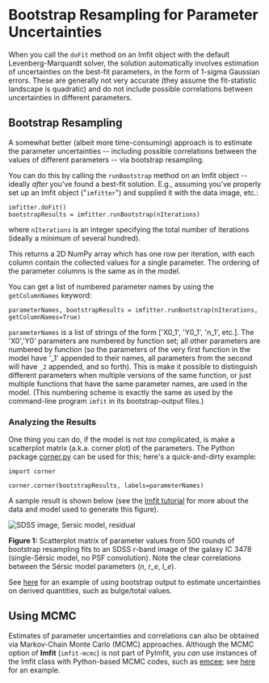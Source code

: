 # Bootstrap Resampling for Parameter Uncertainties

When you call the `doFit` method on an Imfit object with the default Levenberg-Marquardt
solver, the solution automatically involves estimation of uncertainties on the best-fit
parameters, in the form of 1-sigma Gaussian errors. These are generally not very accurate
(they assume the fit-statistic landscape is quadratic) and do not include possible
correlations between uncertainties in different parameters.


## Bootstrap Resampling

A somewhat better (albeit more time-consuming) approach is to estimate the parameter
uncertainties -- including possible correlations between the values of different
parameters -- via bootstrap resampling.

You can do this by calling the `runBootstrap` method on an Imfit object -- ideally *after*
you've found a best-fit solution. E.g., assuming you've properly set up an Imfit object
("`imfitter`") and supplied it with the data image, etc.:

    imfitter.doFit()
    bootstrapResults = imfitter.runBootstrap(nIterations)

where `nIterations` is an integer specifying the total number of iterations (ideally
a minimum of several hundred).

This returns a 2D NumPy array which has one row per iteration, with each column contain the
collected values for a single parameter. The ordering of the parameter columns is the
same as in the model.

You can get a list of numbered parameter names by using the `getColumnNames` keyword:

    parameterNames, bootstrapResults = imfitter.runBootstrap(nIterations, getColumnNames=True)

`parameterNames` is a list of strings of the form ['X0_1', 'Y0_1', 'n_1', etc.]. The 'X0','Y0'
parameters are numbered by function set; all other parameters are numbered by function (so the
parameters of the very first function in the model have '_1' appended to their names, all parameters
from the second will have `_2` appended, and
so forth). This is make it possible to distinguish different
parameters when multiple versions of the same function, or just multiple functions
that have the same parameter names, are used in the model. (This numbering scheme is
exactly the same as used by the command-line program `imfit` in its bootstrap-output
files.)


### Analyzing the Results

One thing you can do, if the model is not *too* complicated, is
make a scatterplot matrix (a.k.a. corner plot) of the parameters. The
Python package [corner.py](https://corner.readthedocs.io/en/latest/) can be used for this;
here's a quick-and-dirty example:

	import corner
	
	corner.corner(bootstrapResults, labels=parameterNames)

A sample result is shown below (see the [Imfit tutorial](https://www.mpe.mpg.de/~erwin/code/imfit/markdown/index.html) 
for more about the data and model used to generate this figure).


![](./bootstrap_fig.png "SDSS image, Sersic model, residual")

**Figure 1:** Scatterplot matrix of parameter values from 500 rounds of bootstrap resampling
fits to an SDSS *r*-band image of the galaxy IC 3478 (single-S&eacute;rsic model, no PSF convolution).
Note the clear correlations between the S&eacute;rsic model parameters (*n*, *r\_e*,
*I\_e*).

See [here](./pyimfit_bootstrap_BtoT.html) for an example of using bootstrap output to estimate 
uncertainties on derived quantities, such as bulge/total values.

<p>

## Using MCMC

Estimates of parameter uncertainties and correlations can also be obtained via
Markov-Chain Monte Carlo (MCMC) approaches. Although the MCMC option of **Imfit** (`imfit-mcmc`)
is not part of PyImfit, you *can* use instances of the Imfit class
with Python-based MCMC codes, such as [emcee](https://github.com/dfm/emcee); 
see [here](./pyimfit_emcee.html) for an example.
